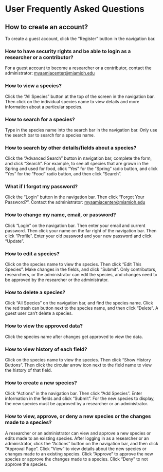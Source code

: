 # User Frequently Asked Questions

## How to create an account?

To create a guest account, click the “Register” button in the navigation bar.  

### How to have security rights and be able to login as a researcher or a contributor?

For a guest account to become a researcher or a contributor, contact the administrator: myaamiacenter@miamioh.edu

### How to view a species?

Click the “All Species” button at the top of the screen in the navigation bar.  Then click on the individual species name to view details and more information about a particular species.  

### How to search for a species?

Type in the species name into the search bar in the navigation bar.  Only use the search bar to search for a species name.

### How to search by other details/fields about a species?

Click the “Advanced Search” button in navigation bar, complete the form, and click “Search”.  For example, to see all species that are grown in the Spring and used for food, click “Yes” for the “Spring” radio button, and click “Yes” for the “Food” radio button, and then click “Search”.

### What if I forgot my password?	

Click the “Login” button in the navigation bar.  Then click “Forgot Your Password?”.  Contact the administrator: myaamiacenter@miamioh.edu

### How to change my name, email, or password?

Click “Login” on the navigation bar.  Then enter your email and current password.  Then click your name on the far right of the navigation bar.  Then click “Profile”.  Enter your old password and your new password and click “Update”.

### How to edit a species? 

Click on the species name to view the species.  Then click “Edit This Species”.  Make changes in the fields, and click “Submit”.  Only contributors, researchers, or the administrator can edit the species, and changes need to be approved by the researcher or the administrator.

### How to delete a species?

Click “All Species” on the navigation bar, and find the species name.  Click the red trash can button next to the species name, and then click “Delete”.  A guest user can’t delete a species.

### How to view the approved data?

Click the species name after changes get approved to view the data.

### How to view history of each field?

Click on the species name to view the species.  Then click “Show History Buttons”.  Then click the circular arrow icon next to the field name to view the history of that field.

### How to create a new species?

Click “Actions” in the navigation bar.  Then click “Add Species”.  Enter information in the fields and click “Submit”.  For the new species to display, the new species must be approved by a researcher or an administrator.

### How to view, approve, or deny a new species or the changes made to a species?

A researcher or an administrator can view and approve a new species or edits made to an existing species.  After logging in as a researcher or an administrator, click the “Actions” button on the navigation bar, and then click “Approval Page”.  Click “View” to view details about the new species or changes made to an existing species.  Click “Approve” to approve the new species or approve the changes made to a species.  Click “Deny” to not approve the species.
